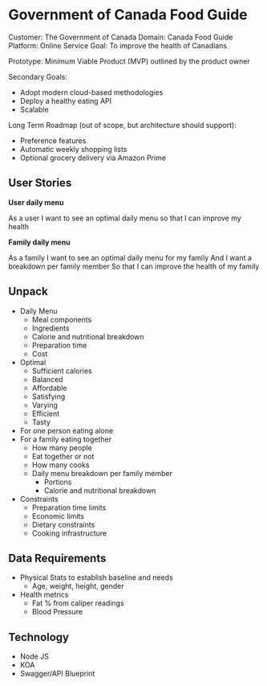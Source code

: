 Government of Canada Food Guide
===============================

Customer: The Government of Canada
Domain: Canada Food Guide
Platform: Online Service
Goal: To improve the health of Canadians

Prototype: Minimum Viable Product (MVP) outlined by the product owner

Secondary Goals:
* Adopt modern cloud-based methodologies
* Deploy a healthy eating API
* Scalable

Long Term Roadmap (out of scope, but architecture should support): 
* Preference features
* Automatic weekly shopping lists
* Optional grocery delivery via Amazon Prime

User Stories
------------

**User daily menu**

As a user
I want to see an optimal daily menu
so that I can improve my health

**Family daily menu**

As a family
I want to see an optimal daily menu for my family
And I want a breakdown per family member
So that I can improve the health of my family

Unpack
------

* Daily Menu
    * Meal components
    * Ingredients
    * Calorie and nutritional breakdown
    * Preparation time
    * Cost
* Optimal
    * Sufficient calories
    * Balanced
    * Affordable
    * Satisfying
    * Varying
    * Efficient
    * Tasty
* For one person eating alone
* For a family eating together
    * How many people
    * Eat together or not
    * How many cooks
    * Daily menu breakdown per family member
        * Portions
        * Calorie and nutritional breakdown
* Constraints
    * Preparation time limits
    * Economic limits
    * Dietary constraints
    * Cooking infrastructure

Data Requirements
-----------------

* Physical Stats to establish baseline and needs
    * Age, weight, height, gender
* Health metrics
    * Fat % from caliper readings
    * Blood Pressure

Technology
----------

* Node JS
* KOA
* Swagger/API Blueprint


